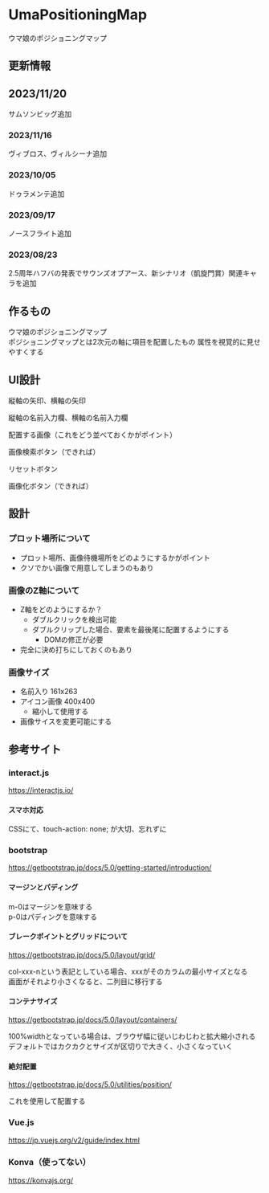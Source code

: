 # UmaPositioningMap

ウマ娘のポジショニングマップ

## 更新情報

## 2023/11/20

サムソンビッグ追加

### 2023/11/16

ヴィブロス、ヴィルシーナ追加

### 2023/10/05

ドゥラメンテ追加

### 2023/09/17

ノースフライト追加

### 2023/08/23

2.5周年ハフバの発表でサウンズオブアース、新シナリオ（凱旋門賞）関連キャラを追加

## 作るもの

ウマ娘のポジショニングマップ  
ポジショニングマップとは2次元の軸に項目を配置したもの
属性を視覚的に見せやすくする  

## UI設計

縦軸の矢印、横軸の矢印

縦軸の名前入力欄、横軸の名前入力欄

配置する画像（これをどう並べておくかがポイント）

画像検索ボタン（できれば）

リセットボタン

画像化ボタン（できれば）

## 設計

### プロット場所について
- プロット場所、画像待機場所をどのようにするかがポイント
- クソでかい画像で用意してしまうのもあり

### 画像のZ軸について
- Z軸をどのようにするか？
    - ダブルクリックを検出可能
    - ダブルクリップした場合、要素を最後尾に配置するようにする
        - DOMの修正が必要
- 完全に決め打ちにしておくのもあり

### 画像サイズ
- 名前入り 161x263
- アイコン画像 400x400
    - 縮小して使用する
- 画像サイスを変更可能にする

## 参考サイト

### interact.js
https://interactjs.io/

#### スマホ対応
CSSにて、touch-action: none; が大切、忘れずに  

### bootstrap
https://getbootstrap.jp/docs/5.0/getting-started/introduction/

#### マージンとパディング
m-0はマージンを意味する  
p-0はパディングを意味する  

#### ブレークポイントとグリッドについて
https://getbootstrap.jp/docs/5.0/layout/grid/

col-xxx-nという表記としている場合、xxxがそのカラムの最小サイズとなる  
画面がそれより小さくなると、二列目に移行する  

#### コンテナサイズ
https://getbootstrap.jp/docs/5.0/layout/containers/

100%widthとなっている場合は、ブラウザ幅に従いじわじわと拡大縮小される  
デフォルトではカクカクとサイズが区切りで大きく、小さくなっていく 

#### 絶対配置
https://getbootstrap.jp/docs/5.0/utilities/position/

これを使用して配置する

### Vue.js
https://jp.vuejs.org/v2/guide/index.html

### Konva（使ってない）
https://konvajs.org/

